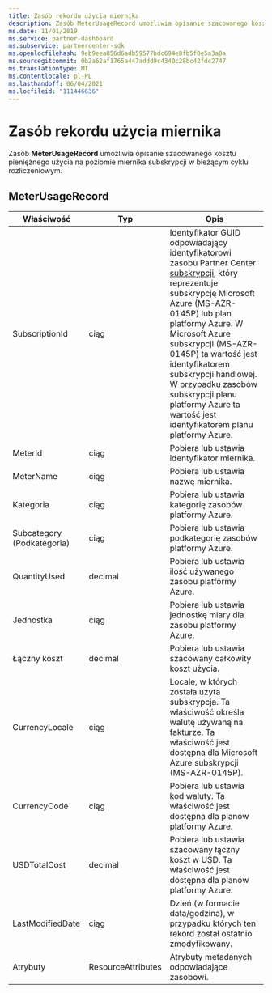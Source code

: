 ```yaml
---
title: Zasób rekordu użycia miernika
description: Zasób MeterUsageRecord umożliwia opisanie szacowanego kosztu pieniężnego użycia na poziomie miernika subskrypcji w bieżącym cyklu rozliczeniowym.
ms.date: 11/01/2019
ms.service: partner-dashboard
ms.subservice: partnercenter-sdk
ms.openlocfilehash: 9eb9eea856d6adb59577bdc694e8fb5f0e5a3a0a
ms.sourcegitcommit: 0b2a62af1765a447addd9c4340c28bc42fdc2747
ms.translationtype: MT
ms.contentlocale: pl-PL
ms.lasthandoff: 06/04/2021
ms.locfileid: "111446636"
---
```

# <a name="meter-usage-record-resource"></a>Zasób rekordu użycia miernika

Zasób **MeterUsageRecord** umożliwia opisanie szacowanego kosztu pieniężnego użycia na poziomie miernika subskrypcji w bieżącym cyklu rozliczeniowym.

## <a name="meterusagerecord"></a>MeterUsageRecord

| Właściwość         | Typ               | Opis                                                                                                                                                                                                                                                                                                                                                                                         |
|------------------|--------------------|-----------------------------------------------------------------------------------------------------------------------------------------------------------------------------------------------------------------------------------------------------------------------------------------------------------------------------------------------------------------------------------------------------|
| SubscriptionId   | ciąg             | Identyfikator GUID odpowiadający identyfikatorowi zasobu Partner Center [subskrypcji](subscription-resources.md#subscription), który reprezentuje subskrypcję Microsoft Azure (MS-AZR-0145P) lub plan platformy Azure. W Microsoft Azure subskrypcji (MS-AZR-0145P) ta wartość jest identyfikatorem subskrypcji handlowej. W przypadku zasobów subskrypcji planu platformy Azure ta wartość jest identyfikatorem planu platformy Azure. |
| MeterId          | ciąg             | Pobiera lub ustawia identyfikator miernika.                                                                                                                                                                                                                                                                                                                                                                  |
| MeterName        | ciąg             | Pobiera lub ustawia nazwę miernika.                                                                                                                                                                                                                                                                                                                                                                        |
| Kategoria         | ciąg             | Pobiera lub ustawia kategorię zasobów platformy Azure.                                                                                                                                                                                                                                                                                                                                                           |
| Subcategory (Podkategoria)      | ciąg             | Pobiera lub ustawia podkategorię zasobów platformy Azure.                                                                                                                                                                                                                                                                                                                                                       |
| QuantityUsed     | decimal            | Pobiera lub ustawia ilość używanego zasobu platformy Azure.                                                                                                                                                                                                                                                                                                                                               |
| Jednostka             | ciąg             | Pobiera lub ustawia jednostkę miary dla zasobu platformy Azure.                                                                                                                                                                                                                                                                                                                                            |
| Łączny koszt        | decimal            | Pobiera lub ustawia szacowany całkowity koszt użycia.                                                                                                                                                                                                                                                                                                                                                     |
| CurrencyLocale   | ciąg             | Locale, w których została użyta subskrypcja. Ta właściwość określa walutę używaną na fakturze. Ta właściwość jest dostępna dla Microsoft Azure subskrypcji (MS-AZR-0145P).                                                                                                                                                                                                      |
| CurrencyCode     | ciąg             | Pobiera lub ustawia kod waluty. Ta właściwość jest dostępna dla planów platformy Azure.                                                                                                                                                                                                                                                                                                                         |
| USDTotalCost     | decimal            | Pobiera lub ustawia szacowany łączny koszt w USD. Ta właściwość jest dostępna dla planów platformy Azure.                                                                                                                                                                                                                                                                                                           |
| LastModifiedDate | ciąg             | Dzień (w formacie data/godzina), w przypadku których ten rekord został ostatnio zmodyfikowany.                                                                                                                                                                                                                                                                                                                                   |
| Atrybuty       | ResourceAttributes | Atrybuty metadanych odpowiadające zasobowi.                                                                                                                                                                                                                                                                                                                                              |
